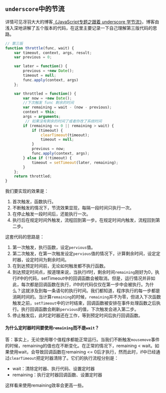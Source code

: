 ## `underscore`中的节流
详情可见冴羽大大的博客[《JavaScript专题之跟着 underscore 学节流》](https://github.com/mqyqingfeng/Blog/issues/26)，博客由浅入深地讲解了五个版本的代码，在这里主要记录一下自己理解第三版代码的思路。
```javascript
// 第三版
function throttle(func, wait) {
    var timeout, context, args, result;
    var previous = 0;

    var later = function() {
        previous = +new Date();
        timeout = null;
        func.apply(context, args)
    };

    var throttled = function() {
        var now = +new Date();
        //下次触发 func 剩余的时间
        var remaining = wait - (now - previous);
        context = this;
        args = arguments;
         // 如果没有剩余的时间了或者你改了系统时间
        if (remaining <= 0 || remaining > wait) {
            if (timeout) {
                clearTimeout(timeout);
                timeout = null;
            }
            previous = now;
            func.apply(context, args);
        } else if (!timeout) {
            timeout = setTimeout(later, remaining);
        }
    };
    return throttled;
}
```
我们要实现的效果是：
1. 首次触发，函数执行。
2. 不断触发的情况下，节流效果显现，每隔一段时间只执行一次。
3. 在停止触发一段时间后，还能执行一次。
4. 执行后在规定时间外触发，流程回到第一步。在规定时间内触发，流程回到第二步。

这套代码的思路是：
1. 第一次触发，执行函数，设定`pervious`值。
2. 第二次触发，在第一次触发设定`pervious`值的情况下，计算剩余时间，设定定时器，设定时间为剩余时间。
3. 在到达预定时间前，无论如何触发都不执行函数。
4. 到达预定时间点，按道理来说，当执行if时，剩余时间`remaining`刚好为0，执行if中的代码，setTimeout中的回调函数会被取消。但是，运行情况并非如此，每次都是回调函数在执行，if中的代码仅仅在第一步中会被执行。为什么？这就涉及到每一条语句的执行时间。我们都知道，程序执行的每一步都是消耗时间的。当计算`remaining`的时候，`remaining`并不为零，但进入下次函数触发之前，`setTimeout`中的计时结束，回调函数被安排在事件处理函数之后执行。执行回调函数会刷新`pervious`的值，下次触发会进入第二步。
5. 停止触发后，此时定时器还在工作，等到预定时间后执行回调函数。

#### 为什么定时器时间要使用`remaining`而不是`wait`？  
答：事实上，无论使用哪个值程序都能正常运行。当我们不断触发`mousemove`事件的时候，remaining的值也在不断变化。在正常的情况下，remaining < wait。如果使用wait，会导致回调函数在remaining <= 0后才执行，然而此时，if中已经通过`clearTimeout`把定时器清除了。它们的执行流程分别是：
+ wait：清除定时器、执行代码、设置定时器
+ remaining：执行定时器回调函数、设置定时器

这样看来使用remaining效率会更高一些。
